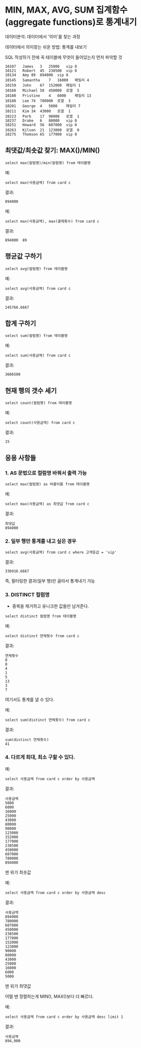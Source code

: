 # MIN, MAX, AVG, SUM 집계함수(aggregate functions)로 통계내기

데이터분석: 데이터에서 '의미'를 찾는 과정

데이터에서 의미찾는 쉬운 방법: 통계를 내보기

SQL 작성하기 전에 꼭 테이블에 무엇이 들어있는지 먼저 파악할 것

```
10107	James	3	25000	vip	0
10121	Robert	45	238500	vip	0
10134	Amy	89	894000	vip	8
10145	Samantha	7	16000	패밀리	4
10159	John	67	152000	패밀리	1
10168	Michael	58	450000	로열	5
10180	Pristine	4	6000	패밀리	13
10188	Lee	74	780000	로열	3
10201	George	4	5000	패밀리	7
10211	Kim	34	43000	로열	1
10223	Park	17	90000	로열	1
10237	Drake	6	80000	vip	0
10251	Howard	56	607000	vip	0
10263	Kilson	21	123000	로열	0
10275	Thomson	65	177000	vip	0
```

## 최댓값/최솟값 찾기: MAX()/MIN()

```
select max(칼럼명)/min(칼럼명) from 테이블명
```

예:

```
select max(사용금액) from card c
```

결과:

```
894000
```

예:

```
select max(사용금액), max(결제횟수) from card c
```

결과:

```
894000	89
```

## 평균값 구하기

```
select avg(컬럼명) from 테이블명
```

예:

```
select avg(사용금액) from card c
```

결과:

```
245766.6667
```

## 합계 구하기

```
select sum(컬럼명) from 테이블명
```

예:

```
select sum(사용금액) from card c
```

결과:

```
3686500
```

## 현재 행의 갯수 세기

```
select count(컬럼명) from 테이블명
```

예:

```
select count(사용금액) from card c
```

결과:

```
15
```

## 응용 사항들

### 1. AS 문법으로 컬럼명 바꿔서 출력 가능

```
select max(컬럼명) as 바꿀이름 from 테이블명
```

예:

```
select max(사용금액) as 최댓값 from card c
```

결과:

```
최댓값
894000
```

### 2. 일부 행만 통계를 내고 싶은 경우

```
select avg(사용금액) from card c where 고객등급 = 'vip'
```

결과:

```
336916.6667
```

즉, 필터링한 결과(일부 행)만 골라서 통계내기 가능

### 3. DISTINCT 컬럼명

- 중복을 제거하고 유니크한 값들만 남겨준다.

```
select distinct 컬럼명 from 테이블명
```

예:

```
select distinct 연체횟수 from card c
```

결과:

```
연체횟수
0
8
4
1
5
13
3
7
```

여기서도 통계를 낼 수 있다.

예:

```
select sum(distinct 연체횟수) from card c
```

결과:

```
sum(distinct 연체횟수)
41
```

### 4. 다르게 최대, 최소 구할 수 있다.

예:

```
select 사용금액 from card c order by 사용금액
```

결과:

```
사용금액
5000
6000
16000
25000
43000
80000
90000
123000
152000
177000
238500
450000
607000
780000
894000
```

맨 위가 최솟값

예:

```
select 사용금액 from card c order by 사용금액 desc
```

결과:

```
사용금액
894000
780000
607000
450000
238500
177000
152000
123000
90000
80000
43000
25000
16000
6000
5000
```

맨 위가 최댓값

어떨 땐 정렬하는게 MIN(), MAX()보다 더 빠르다.

예:

```
select 사용금액 from card c order by 사용금액 desc limit 1
```

결과:

```
사용금액
894,000
```
